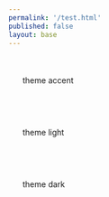 ```yaml
---
permalink: '/test.html'
published: false
layout: base
---
```

<p
style="background-color: var(--theme-accent-color);margin:25px 0px;padding:25px;"
>
theme accent
</p>

<p
style="background-color: var(--theme-light-color);margin:25px 0px;padding:25px;"
>
theme light
</p>

<p
style="background-color: var(--theme-dark-color);margin:25px 0px;padding:25px;"
>
theme dark
</p>

